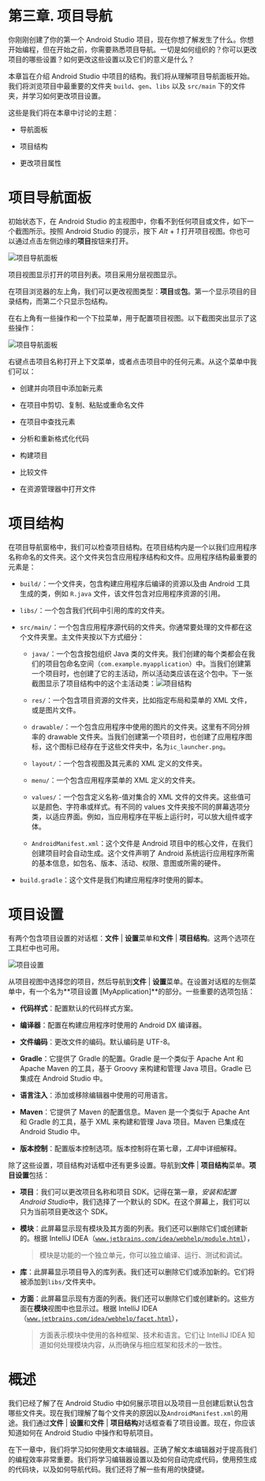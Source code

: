 # 第三章. 项目导航

你刚刚创建了你的第一个 Android Studio 项目，现在你想了解发生了什么。你想开始编程，但在开始之前，你需要熟悉项目导航。一切是如何组织的？你可以更改项目的哪些设置？如何更改这些设置以及它们的意义是什么？

本章旨在介绍 Android Studio 中项目的结构。我们将从理解项目导航面板开始。我们将浏览项目中最重要的文件夹 `build`、`gen`、`libs` 以及 `src/main` 下的文件夹，并学习如何更改项目设置。

这些是我们将在本章中讨论的主题：

+   导航面板

+   项目结构

+   更改项目属性

# 项目导航面板

初始状态下，在 Android Studio 的主视图中，你看不到任何项目或文件，如下一个截图所示。按照 Android Studio 的提示，按下 *Alt* + *1* 打开项目视图。你也可以通过点击左侧边缘的**项目**按钮来打开。

![项目导航面板](img/5273OS_03_01.jpg)

项目视图显示打开的项目列表。项目采用分层视图显示。

在项目浏览器的左上角，我们可以更改视图类型：**项目**或**包**。第一个显示项目的目录结构，而第二个只显示包结构。

在右上角有一些操作和一个下拉菜单，用于配置项目视图。以下截图突出显示了这些操作：

![项目导航面板](img/5273OS_03_02.jpg)

右键点击项目名称打开上下文菜单，或者点击项目中的任何元素。从这个菜单中我们可以：

+   创建并向项目中添加新元素

+   在项目中剪切、复制、粘贴或重命名文件

+   在项目中查找元素

+   分析和重新格式化代码

+   构建项目

+   比较文件

+   在资源管理器中打开文件

# 项目结构

在项目导航窗格中，我们可以检查项目结构。在项目结构内是一个以我们应用程序名称命名的文件夹。这个文件夹包含应用程序结构和文件。应用程序结构最重要的元素是：

+   `build/`：一个文件夹，包含构建应用程序后编译的资源以及由 Android 工具生成的类，例如 `R.java` 文件，该文件包含对应用程序资源的引用。

+   `libs/`：一个包含我们代码中引用的库的文件夹。

+   `src/main/`：一个包含应用程序源代码的文件夹。你通常要处理的文件都在这个文件夹里。主文件夹按以下方式细分：

    +   `java/`：一个包含按包组织 Java 类的文件夹。我们创建的每个类都会在我们的项目包命名空间（`com.example.myapplication`）中。当我们创建第一个项目时，也创建了它的主活动，所以活动类应该在这个包中。下一张截图显示了项目结构中的这个主活动类：![项目结构](img/5273OS_03_03.jpg)

    +   `res/`：一个包含项目资源的文件夹，比如指定布局和菜单的 XML 文件，或是图片文件。

    +   `drawable/`：一个包含应用程序中使用的图片的文件夹。这里有不同分辨率的 drawable 文件夹。当我们创建第一个项目时，也创建了应用程序图标，这个图标已经存在于这些文件夹中，名为`ic_launcher.png`。

    +   `layout/`：一个包含视图及其元素的 XML 定义的文件夹。

    +   `menu/`：一个包含应用程序菜单的 XML 定义的文件夹。

    +   `values/`：一个包含定义名称-值对集合的 XML 文件的文件夹。这些值可以是颜色、字符串或样式。有不同的 values 文件夹按不同的屏幕选项分类，以适应界面。例如，当应用程序在平板上运行时，可以放大组件或字体。

    +   `AndroidManifest.xml`：这个文件是 Android 项目中的核心文件，在我们创建项目时会自动生成。这个文件声明了 Android 系统运行应用程序所需的基本信息，如包名、版本、活动、权限、意图或所需的硬件。

+   `build.gradle`：这个文件是我们构建应用程序时使用的脚本。

# 项目设置

有两个包含项目设置的对话框：**文件** | **设置**菜单和**文件** | **项目结构**。这两个选项在工具栏中也可用。

![项目设置](img/5273OS_03_04.jpg)

从项目视图中选择您的项目，然后导航到**文件** | **设置**菜单。在设置对话框的左侧菜单中，有一个名为**项目设置 [MyApplication]**的部分。一些重要的选项包括：

+   **代码样式**：配置默认的代码样式方案。

+   **编译器**：配置在构建应用程序时使用的 Android DX 编译器。

+   **文件编码**：更改文件的编码。默认编码是 UTF-8。

+   **Gradle**：它提供了 Gradle 的配置。Gradle 是一个类似于 Apache Ant 和 Apache Maven 的工具，基于 Groovy 来构建和管理 Java 项目。Gradle 已集成在 Android Studio 中。

+   **语言注入**：添加或移除编辑器中使用的可用语言。

+   **Maven**：它提供了 Maven 的配置信息。Maven 是一个类似于 Apache Ant 和 Gradle 的工具，基于 XML 来构建和管理 Java 项目。Maven 已集成在 Android Studio 中。

+   **版本控制**：配置版本控制选项。版本控制将在第七章，*工具*中详细解释。

除了这些设置，项目结构对话框中还有更多设置。导航到**文件** | **项目结构**菜单。**项目设置**包括：

+   **项目**：我们可以更改项目名称和项目 SDK。记得在第一章，*安装和配置 Android Studio*中，我们选择了一个默认的 SDK。在这个屏幕上，我们可以只为当前项目更改这个 SDK。

+   **模块**：此屏幕显示现有模块及其方面的列表。我们还可以删除它们或创建新的。根据 IntelliJ IDEA（[`www.jetbrains.com/idea/webhelp/module.html`](http://www.jetbrains.com/idea/webhelp/module.html)），

    > 模块是功能的一个独立单元，你可以独立编译、运行、测试和调试。

+   **库**：此屏幕显示项目导入的库列表。我们还可以删除它们或添加新的。它们将被添加到`libs/`文件夹中。

+   **方面**：此屏幕显示现有方面的列表。我们还可以删除它们或创建新的。这些方面在**模块**视图中也显示过。根据 IntelliJ IDEA（[`www.jetbrains.com/idea/webhelp/facet.html`](http://www.jetbrains.com/idea/webhelp/facet.html)），

    > 方面表示模块中使用的各种框架、技术和语言。它们让 IntelliJ IDEA 知道如何处理模块内容，从而确保与相应框架和技术的一致性。

# 概述

我们已经了解了在 Android Studio 中如何展示项目以及项目一旦创建后默认包含哪些文件夹。现在我们理解了每个文件夹的原因以及`AndroidManifest.xml`的用途。我们通过**文件** | **设置**和**文件** | **项目结构**对话框查看了项目设置。现在，你应该知道如何在 Android Studio 中操作和导航项目。

在下一章中，我们将学习如何使用文本编辑器。正确了解文本编辑器对于提高我们的编程效率非常重要。我们将学习编辑器设置以及如何自动完成代码，使用预生成的代码块，以及如何导航代码。我们还将了解一些有用的快捷键。
